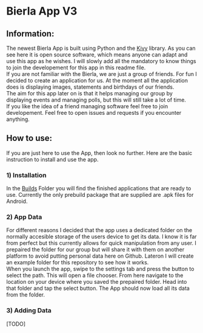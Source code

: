 # Bierla App V3
## Information:
The newest Bierla App is built using Python and the [Kivy](https://kivy.org/#home) library. As you can see here it is open source software, which means anyone can adapt and use this app as he wishes. I will slowly add all the mandatory to know things to join the developement for this app in this readme file.  
If you are not familiar with the Bierla, we are just a group of friends. For fun I decided to create an application for us. At the moment all the application does is displaying images, statements and birthdays of our friends.  
The aim for this app later on is that it helps managing our group by displaying events and managing polls, but this will still take a lot of time.  
If you like the idea of a friend managing software feel free to join developement. Feel free to open issues and requests if you encounter anything.
## How to use:
If you are just here to use the App, then look no further. Here are the basic instruction to install and use the app.
### 1) Installation
In the [Builds](/Builds) Folder you will find the finished applications that are ready to use. Currently the only prebuild package that are supplied are .apk files for Android.
### 2) App Data
For different reasons I decided that the app uses a dedicated folder on the normally accesible storage of the users device to get its data. I know it is far from perfect but this currently allows for quick manipulation from any user.
I prepaired the folder for our group but will share it with them on another platform to avoid putting personal data here on Github. Lateron I will create an example folder for this repository to see how it works.  
When you launch the app, swipe to the settings tab and press the button to select the path. This will open a file chooser. From here navigate to the location on your device where you saved the prepaired folder. Head into that folder and tap the select button. The App should now load all its data from the folder.
### 3) Adding Data
[TODO]

